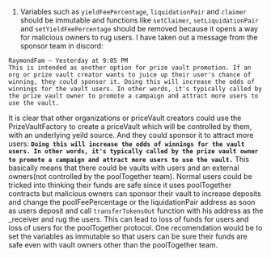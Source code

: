 1. Variables such as ```yieldFeePercentage```, ```liquidationPair``` and ```claimer``` should be immutable and functions like ```setClaimer```, ```setLiquidationPair``` and ```setYieldFeePercentage``` should be removed because it opens a way for malicious owners to rug users. 
I have taken out a message from the sponsor team in discord:
``` 
RaymondFam — Yesterday at 9:05 PM
This is intended as another option for prize vault promotion. If an org or prize vault creator wants to juice up their user's chance of winning, they could sponsor it. Doing this will increase the odds of winnings for the vault users. In other words, it's typically called by the prize vault owner to promote a campaign and attract more users to use the vault.
```
It is clear that other organizations or priceVault creators could use the PrizeVaultFactory to create a priceVault which will be controlled by them, with an underlying yeild source. And they could sponsor it to attract more users:
**`` Doing this will increase the odds of winnings for the vault users. In other words, it's typically called by the prize vault owner to promote a campaign and attract more users to use the vault. ``** 
This basically means that there could be vaults with users and an external owners(not controlled by the poolTogether team).
Normal users could be tricked into thinking their funds are safe since it uses poolTogether contracts but malicious owners can sponsor their vault to increase deposits and change the poolFeePercentage or the liquidationPair address as soon as users deposit and call ```transferTokensOut``` function with his address as the _receiver and rug the users.
This can lead to loss of funds for users and loss of users for the poolTogether protocol.
One recomendation would be to set the variables as immutable so that users can be sure their funds are safe even with vault owners other than the poolTogether team.